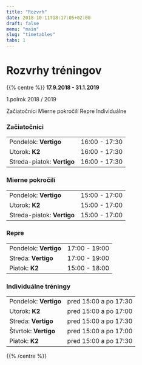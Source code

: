 ```yaml
---
title: "Rozvrh"
date: 2018-10-11T18:17:05+02:00
draft: false
menu: "main"
slug: "timetables"
tabs: 1
---
```


# Rozvrhy tréningov


{{% centre %}}
**17.9.2018 - 31.1.2019**

1.polrok 2018 / 2019

<div class="tab">
  <a type="button" class="tablabel" onclick="openTab(event, 'beg')">Začiatočníci</a>
  <a type="button" class="tablabel" onclick="openTab(event, 'inter')">Mierne&nbsp;pokročilí</a>
  <a type="button" class="tablabel" onclick="openTab(event, 'repre')">Repre</a>
  <a type="button" class="tablabel" onclick="openTab(event, 'indivindi')">Individuálne</a>
</div>

<div id="beg" class="tabcontent">
<h3>Začiatočníci</h3>
<table class="schedule">
  <tr>
    <td>Pondelok: <b>Vertigo</b></td>
    <td>16:00 - 17:30</td>
  </tr>
  <tr>
    <td>Utorok: <b>K2</b></td>
    <td>16:00 - 17:30</td>
  </tr>
  <tr>
    <td>Streda-piatok: <b>Vertigo</b></td>
    <td>16:00 - 17:30</td>
  </tr>
</table>
</div>

<div id="inter" class="tabcontent">
  <h3>Mierne pokročilí</h3>
    <table class="schedule">
      <tr>
        <td>Pondelok: <b>Vertigo</b></td>
        <td>15:00 - 17:00</td>
      </tr>
      <tr>
        <td>Utorok: <b>K2</b></td>
        <td>15:00 - 17:00</td>
      </tr>
      <tr>
        <td>Streda-piatok: <b>Vertigo</b></td>
        <td>15:00 - 17:00</td>
      </tr>
    </table>
</div>

<div id="repre" class="tabcontent">
  <h3>Repre</h3>
  <table class="schedule">
  <tr>
    <td>Pondelok: <b>Vertigo</b></td>
    <td>17:00 - 19:00</td>
  </tr>
  <tr>
    <td>Streda: <b>Vertigo</b></td>
    <td>17:00 - 19:00</td>
  </tr>
  <tr>
    <td>Piatok: <b>K2</b></td>
    <td>15:00 - 18:00</td>
  </tr>
</table>
</div>

<div id="indivindi" class="tabcontent">
  <h3>Individuálne tréningy</h3>
  <table class="schedule">
  <tr>
    <td>Pondelok: <b>Vertigo</b></td>
    <td>pred 15:00 a po 17:30</td>
  </tr>
  <tr>
    <td>Utorok: <b>K2</b></td>
    <td>pred 15:00 a po 17:00</td>
  </tr>
  <tr>
    <td>Streda: <b>Vertigo</b></td>
    <td>pred 15:00 a po 17:30</td>
  </tr>
  <tr>
    <td>Štvrtok: <b>Vertigo</b></td>
    <td>pred 15:00 a po 17:00</td>
  </tr>
  <tr>
    <td>Piatok: <b>K2</b></td>
    <td>pred 15:00 a po 17:30</td>
  </tr>
</table>
</div>

{{% /centre %}}